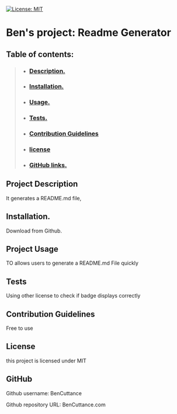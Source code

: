 [![License: MIT](https://img.shields.io/badge/License-MIT-yellow.svg)](https://opensource.org/licenses/MIT)
    
# Ben's project: Readme Generator

## Table of contents:

>* ### [Description.](#description)
>* ### [Installation.](#installation)
>* ### [Usage.](#project-usage)
>* ### [Tests.](#tests)
>* ### [Contribution Guidelines](#contribution-guidelines)
>* ### [license](#license)
>* ### [GitHub links.](#github-links)
   
## Project Description

It generates a README.md file,

## Installation.

Download from Github.

## Project Usage

TO allows users to generate a README.md File quickly

## Tests

Using other license to check if badge displays correctly

## Contribution Guidelines

Free to use

## License

this project is licensed under MIT

## GitHub

Github username: BenCuttance

Github repository URL: BenCuttance.com

